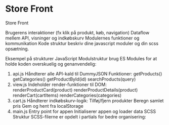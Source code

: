 # Store Front

Store Front

Brugerens interaktioner (fx klik på produkt, køb, navigation)
Dataflow mellem API, visninger og indkøbskurv
Modulernes funktioner og kommunikation
Kode struktur
beskriv dine javascript moduler og din scss opsætning.

Eksempel på strukturer
JavaScript Modulstruktur
brug ES Modules for at holde koden overskuelig og genanvendelig:

1. api.js
   Håndterer alle API-kald til DummyJSON
   Funktioner:
   getProducts()
   getCategories()
   getProductById(id)
   searchProducts(query)
2. view.js
   Indeholder render-funktioner til DOM:
   renderProductCard(product)
   renderProductDetails(product)
   renderCart(cartItems)
   renderCategories(categories)
3. cart.js
   Håndterer indkøbskurv-logik:
   Tilføj/fjern produkter
   Beregn samlet pris
   Gem og hent fra localStorage
4. main.js
   Entry point for appen
   Initialiserer appen og loader data
   SCSS Struktur
   SCSS-filerne er opdelt i partials for bedre organisering:
